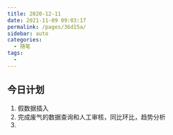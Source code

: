 ```yaml
---
title: 2020-12-11
date: 2021-11-09 09:03:17
permalink: /pages/36d15a/
sidebar: auto
categories:
  - 随笔
tags:
  - 
---
```

## 今日计划

1. 假数据插入
2. 完成废气的数据查询和人工审核，同比环比，趋势分析
3. 

